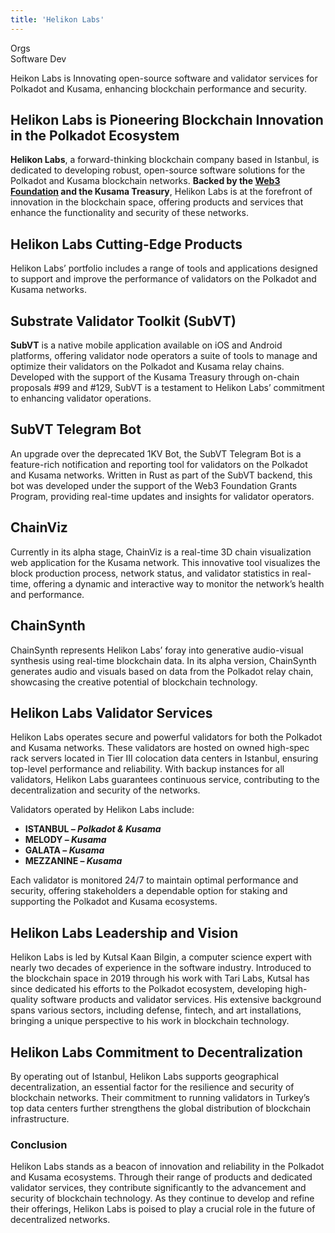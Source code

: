 ```yaml
---
title: 'Helikon Labs'
---
```

Orgs  
 Software Dev  

Heikon Labs is Innovating open-source software and validator services for Polkadot and Kusama, enhancing blockchain performance and security.

Helikon Labs is Pioneering Blockchain Innovation in the Polkadot Ecosystem
--------------------------------------------------------------------------

**Helikon Labs**, a forward-thinking blockchain company based in Istanbul, is dedicated to developing robust, open-source software solutions for the Polkadot and Kusama blockchain networks. **Backed by the [Web3 Foundation](https://dablock.com/ecosystem/web3-foundation/) and the Kusama Treasury**, Helikon Labs is at the forefront of innovation in the blockchain space, offering products and services that enhance the functionality and security of these networks.

Helikon Labs Cutting-Edge Products
----------------------------------

Helikon Labs’ portfolio includes a range of tools and applications designed to support and improve the performance of validators on the Polkadot and Kusama networks.

**Substrate Validator Toolkit (SubVT)**
---------------------------------------

**SubVT** is a native mobile application available on iOS and Android platforms, offering validator node operators a suite of tools to manage and optimize their validators on the Polkadot and Kusama relay chains. Developed with the support of the Kusama Treasury through on-chain proposals #99 and #129, SubVT is a testament to Helikon Labs’ commitment to enhancing validator operations.

**SubVT Telegram Bot**
----------------------

An upgrade over the deprecated 1KV Bot, the SubVT Telegram Bot is a feature-rich notification and reporting tool for validators on the Polkadot and Kusama networks. Written in Rust as part of the SubVT backend, this bot was developed under the support of the Web3 Foundation Grants Program, providing real-time updates and insights for validator operators.

**ChainViz**
------------

Currently in its alpha stage, ChainViz is a real-time 3D chain visualization web application for the Kusama network. This innovative tool visualizes the block production process, network status, and validator statistics in real-time, offering a dynamic and interactive way to monitor the network’s health and performance.

**ChainSynth**
--------------

ChainSynth represents Helikon Labs’ foray into generative audio-visual synthesis using real-time blockchain data. In its alpha version, ChainSynth generates audio and visuals based on data from the Polkadot relay chain, showcasing the creative potential of blockchain technology.

Helikon Labs Validator Services
-------------------------------

Helikon Labs operates secure and powerful validators for both the Polkadot and Kusama networks. These validators are hosted on owned high-spec rack servers located in Tier III colocation data centers in Istanbul, ensuring top-level performance and reliability. With backup instances for all validators, Helikon Labs guarantees continuous service, contributing to the decentralization and security of the networks.

Validators operated by Helikon Labs include:

- **ISTANBUL *– Polkadot &amp; Kusama***
- **MELODY – *Kusama***
- **GALATA – *Kusama***
- **MEZZANINE – *Kusama***

Each validator is monitored 24/7 to maintain optimal performance and security, offering stakeholders a dependable option for staking and supporting the Polkadot and Kusama ecosystems.

Helikon Labs Leadership and Vision
----------------------------------

Helikon Labs is led by Kutsal Kaan Bilgin, a computer science expert with nearly two decades of experience in the software industry. Introduced to the blockchain space in 2019 through his work with Tari Labs, Kutsal has since dedicated his efforts to the Polkadot ecosystem, developing high-quality software products and validator services. His extensive background spans various sectors, including defense, fintech, and art installations, bringing a unique perspective to his work in blockchain technology.

Helikon Labs Commitment to Decentralization
-------------------------------------------

By operating out of Istanbul, Helikon Labs supports geographical decentralization, an essential factor for the resilience and security of blockchain networks. Their commitment to running validators in Turkey’s top data centers further strengthens the global distribution of blockchain infrastructure.

### Conclusion

Helikon Labs stands as a beacon of innovation and reliability in the Polkadot and Kusama ecosystems. Through their range of products and dedicated validator services, they contribute significantly to the advancement and security of blockchain technology. As they continue to develop and refine their offerings, Helikon Labs is poised to play a crucial role in the future of decentralized networks.

